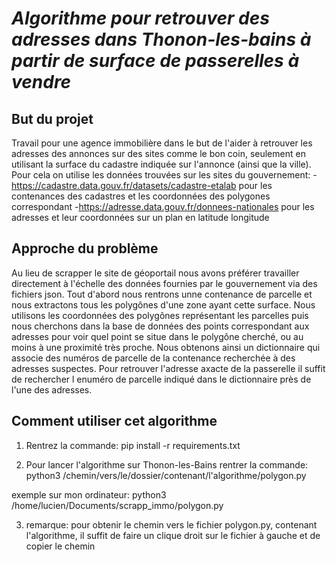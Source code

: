 # ***Algorithme pour retrouver des adresses dans Thonon-les-bains à partir de surface de passerelles à vendre***

## But du projet

Travail pour une agence immobilière dans le but de l'aider à retrouver les adresses des annonces sur des sites comme le bon coin, seulement en utilisant la surface du cadastre indiquée sur l'annonce (ainsi que la ville).
Pour cela on utilise les données trouvées sur les sites du gouvernement:
-https://cadastre.data.gouv.fr/datasets/cadastre-etalab pour les contenances des cadastres et les coordonnées des polygones correspondant
-https://adresse.data.gouv.fr/donnees-nationales pour les adresses et leur coordonnées sur un plan en latitude longitude

## **Approche du problème**

Au lieu de scrapper le site de géoportail nous avons préférer travailler directement à l'échelle des données fournies par le gouvernement via des fichiers json. Tout d'abord nous rentrons unne contenance de parcelle et nous extractons tous les polygônes d'une zone ayant cette surface. Nous utilisons les coordonnées des polygônes représentant les parcelles puis nous cherchons dans la base de données des points correspondant aux adresses pour voir quel point se situe dans le polygône cherché, ou au moins à une proximité très proche. Nous obtenons ainsi un dictionnaire qui associe des numéros de parcelle de la contenance recherchée à des adresses suspectes. Pour retrouver l'adresse axacte de la passerelle il suffit de rechercher l enuméro de parcelle indiqué dans le dictionnaire près de l'une des adresses.

## **Comment utiliser cet algorithme**

1) Rentrez la commande: pip install -r requirements.txt

2) Pour lancer l'algorithme sur Thonon-les-Bains rentrer la commande: python3 /chemin/vers/le/dossier/contenant/l'algorithme/polygon.py

exemple sur mon ordinateur: python3 /home/lucien/Documents/scrapp_immo/polygon.py

3) remarque: pour obtenir le chemin vers le fichier polygon.py, contenant l'algorithme, il suffit de faire un clique droit sur le fichier à gauche et de copier le chemin